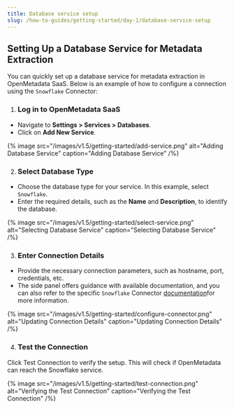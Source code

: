 ```yaml
---
title: Database service setup
slug: /how-to-guides/getting-started/day-1/database-service-setup
---
```


## Setting Up a Database Service for Metadata Extraction

You can quickly set up a database service for metadata extraction in OpenMetadata SaaS. Below is an example of how to configure a connection using the `Snowflake` Connector:

1. ### Log in to OpenMetadata SaaS 
- Navigate to **Settings > Services > Databases**.
- Click on **Add New Service**.

{% image
  src="/images/v1.5/getting-started/add-service.png"
  alt="Adding Database Service"
  caption="Adding Database Service" /%}

2. ### Select Database Type

- Choose the database type for your service. In this example, select `Snowflake`.
- Enter the required details, such as the **Name** and **Description**, to identify the database.

{% image
  src="/images/v1.5/getting-started/select-service.png"
  alt="Selecting Database Service"
  caption="Selecting Database Service" /%}

3. ### Enter Connection Details
- Provide the necessary connection parameters, such as hostname, port, credentials, etc.
- The side panel offers guidance with available documentation, and you can also refer to the specific `Snowflake` Connector [documentation](/connectors)for more information.

{% image
  src="/images/v1.5/getting-started/configure-connector.png"
  alt="Updating Connection Details"
  caption="Updating Connection Details" /%}

4. ### Test the Connection
Click Test Connection to verify the setup. This will check if OpenMetadata can reach the Snowflake service.

{% image
  src="/images/v1.5/getting-started/test-connection.png"
  alt="Verifying the Test Connection"
  caption="Verifying the Test Connection" /%}
